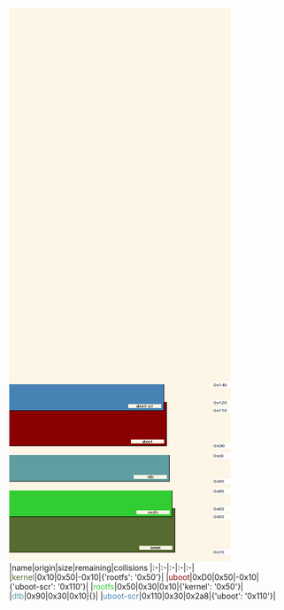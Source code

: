 ![memory map diagram](report.png)
|name|origin|size|remaining|collisions
|:-|:-|:-|:-|:-|
|<span style='color:darkolivegreen'>kernel</span>|0x10|0x50|-0x10|{'rootfs': '0x50'}|
|<span style='color:darkred'>uboot</span>|0xD0|0x50|-0x10|{'uboot-scr': '0x110'}|
|<span style='color:limegreen'>rootfs</span>|0x50|0x30|0x10|{'kernel': '0x50'}|
|<span style='color:cadetblue'>dtb</span>|0x90|0x30|0x10|{}|
|<span style='color:steelblue'>uboot-scr</span>|0x110|0x30|0x2a8|{'uboot': '0x110'}|
